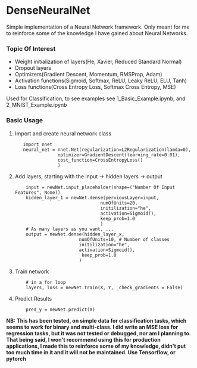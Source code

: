 # DenseNeuralNet
Simple implementation of a Neural Network framework. Only meant for me to reinforce some of the knowledge I have gained about Neural Networks.

### Topic Of Interest
- Weight initialization of layers(He, Xavier, Reduced Standard Normal)
- Dropout layers
- Optimizers(Gradient Descent, Momentum, RMSProp, Adam)
- Activation functions(Sigmoid, Softmax, ReLU, Leaky ReLU, ELU, Tanh)
- Loss functions(Cross Entropy Loss, Softmax Cross Entropy, MSE<Not working>)

Used for Classification, to see examples see 1_Basic_Example.ipynb, and 2_MNIST_Example.ipynb

### Basic Usage
1. Import and create neural network class
    ```
       import nnet
       neural_net = nnet.Net(regularization=L2Regularization(lamda=0), 
                    optimizer=GradientDescent(learning_rate=0.01),
                    cost_function=CrossEntropyLoss()
                    )
    ```
2. Add layers, starting with the input -> hidden layers -> output
    ```
        input = newNet.input_placeholder(shape=("Number Of Input Features", None))
        hidden_layer_1 = newNet.dense(perviousLayer=input, 
                                    numOfUnits=20, 
                                    initilization="he", 
                                    activation=Sigmoid(), 
                                    keep_prob=1.0
                                    )
        # As many layers as you want, ...
        output = newNet.dense(hidden_layer_x, 
                            numOfUnits=10, # Number of classes
                            initilization="he", 
                            activation=Sigmoid(), 
                             keep_prob=1.0
                            )
    ```
3. Train network
    ```
        # in a for loop
        layers, loss = newNet.train(X, Y, _check_gradients = False)
    ```
4. Predict Results
    ```
        pred_y = newNet.predict(X)
    ```
    
**NB: This has been tested, on simple data for classification tasks, which seems to work for binary and multi-class. I did write an MSE loss for regression tasks, but it was not tested or debugged, nor am I planning to. That being said, I won't recommend using this for production applications, I made this to reinforce some of my knowledge, didn't put too much time in it and it will not be maintained. Use Tensorflow, or pytorch**